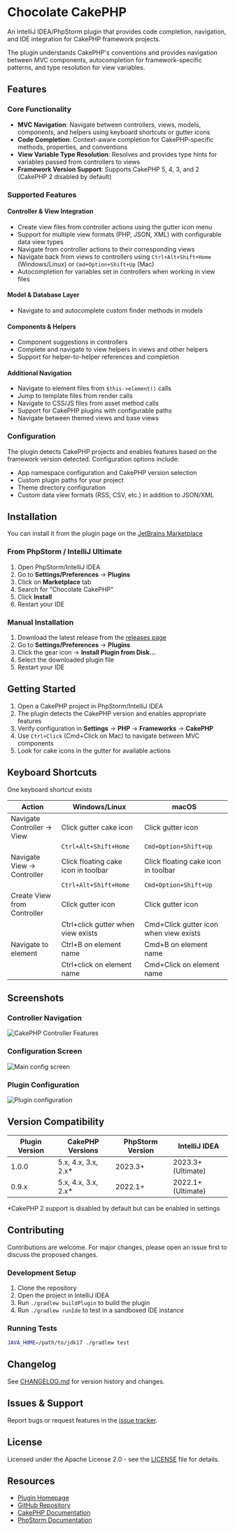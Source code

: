 # Chocolate CakePHP

<!-- Plugin description -->
An IntelliJ IDEA/PhpStorm plugin that provides code completion, navigation, and IDE integration for CakePHP framework projects.

The plugin understands CakePHP's conventions and provides navigation between MVC components, autocompletion for framework-specific patterns, and type resolution for view variables.
<!-- Plugin description end -->

## Features

### Core Functionality

- **MVC Navigation**: Navigate between controllers, views, models, components, and helpers using keyboard shortcuts or gutter icons
- **Code Completion**: Context-aware completion for CakePHP-specific methods, properties, and conventions
- **View Variable Type Resolution**: Resolves and provides type hints for variables passed from controllers to views
- **Framework Version Support**: Supports CakePHP 5, 4, 3, and 2 (CakePHP 2 disabled by default)

### Supported Features

#### Controller & View Integration
- Create view files from controller actions using the gutter icon menu
- Support for multiple view formats (PHP, JSON, XML) with configurable data view types
- Navigate from controller actions to their corresponding views
- Navigate back from views to controllers using `Ctrl+Alt+Shift+Home` (Windows/Linux) or `Cmd+Option+Shift+Up` (Mac)
- Autocompletion for variables set in controllers when working in view files

#### Model & Database Layer
- Navigate to and autocomplete custom finder methods in models

#### Components & Helpers
- Component suggestions in controllers
- Complete and navigate to view helpers in views and other helpers
- Support for helper-to-helper references and completion

#### Additional Navigation
- Navigate to element files from `$this->element()` calls
- Jump to template files from render calls
- Navigate to CSS/JS files from asset method calls
- Support for CakePHP plugins with configurable paths
- Navigate between themed views and base views

### Configuration

The plugin detects CakePHP projects and enables features based on the framework version detected. Configuration options include:

- App namespace configuration and CakePHP version selection
- Custom plugin paths for your project
- Theme directory configuration
- Custom data view formats (RSS, CSV, etc.) in addition to JSON/XML

## Installation

You can install it from the plugin page on the [JetBrains
Marketplace](https://plugins.jetbrains.com/plugin/10006-chocolate-cakephp)

### From PhpStorm / IntelliJ Ultimate

1. Open PhpStorm/IntelliJ IDEA
2. Go to **Settings/Preferences** → **Plugins**
3. Click on **Marketplace** tab
4. Search for "Chocolate CakePHP"
5. Click **Install**
6. Restart your IDE

### Manual Installation

1. Download the latest release from the [releases page](https://github.com/dmeybohm/chocolate-cakephp/releases)
2. Go to **Settings/Preferences** → **Plugins**
3. Click the gear icon → **Install Plugin from Disk...**
4. Select the downloaded plugin file
5. Restart your IDE

## Getting Started

1. Open a CakePHP project in PhpStorm/IntelliJ IDEA
2. The plugin detects the CakePHP version and enables appropriate features
3. Verify configuration in **Settings** → **PHP** → **Frameworks** → **CakePHP**
4. Use `Ctrl+Click` (Cmd+Click on Mac) to navigate between MVC components
5. Look for cake icons in the gutter for available actions

## Keyboard Shortcuts

One keyboard shortcut exists 

| Action                      | Windows/Linux                       | macOS                                  |
|-----------------------------|-------------------------------------|----------------------------------------|
| Navigate Controller → View  | Click gutter cake icon              | Click gutter icon                      |
|                             | `Ctrl+Alt+Shift+Home`               | `Cmd+Option+Shift+Up`                  |
| Navigate View → Controller  | Click floating cake icon in toolbar | Click floating cake icon in toolbar    |
|                             | `Ctrl+Alt+Shift+Home`               | `Cmd+Option+Shift+Up`                  |
| Create View from Controller | Click gutter icon                   | Click gutter icon                      |
|                             | Ctrl+click gutter when view exists  | Cmd+Click gutter icon when view exists |
| Navigate to element         | Ctrl+B on element name              | Cmd+B on element name                  |
|                             | Ctrl+click on element name          | Cmd+Click on element name              |

## Screenshots

### Controller Navigation
![CakePHP Controller Features](https://github.com/dmeybohm/chocolate-cakephp/blob/main/screenshots/cake3-controller.gif?raw=true)

### Configuration Screen
![Main config screen](https://github.com/dmeybohm/chocolate-cakephp/blob/main/screenshots/main-preferences.gif?raw=true)

### Plugin Configuration
![Plugin configuration](https://github.com/dmeybohm/chocolate-cakephp/blob/main/screenshots/plugin-preferences.gif?raw=true)

## Version Compatibility

| Plugin Version | CakePHP Versions | PhpStorm Version | IntelliJ IDEA |
|---------------|------------------|------------------|---------------|
| 1.0.0 | 5.x, 4.x, 3.x, 2.x* | 2023.3+ | 2023.3+ (Ultimate) |
| 0.9.x | 5.x, 4.x, 3.x, 2.x* | 2022.1+ | 2022.1+ (Ultimate) |

*CakePHP 2 support is disabled by default but can be enabled in settings

## Contributing

Contributions are welcome. For major changes, please open an issue first to discuss the proposed changes.

### Development Setup

1. Clone the repository
2. Open the project in IntelliJ IDEA
3. Run `./gradlew buildPlugin` to build the plugin
4. Run `./gradlew runIde` to test in a sandboxed IDE instance

### Running Tests

```bash
JAVA_HOME=/path/to/jdk17 ./gradlew test
```

## Changelog

See [CHANGELOG.md](CHANGELOG.md) for version history and changes.

## Issues & Support

Report bugs or request features in the [issue tracker](https://github.com/dmeybohm/chocolate-cakephp/issues).

## License

Licensed under the Apache License 2.0 - see the [LICENSE](LICENSE) file for details.

## Resources

- [Plugin Homepage](https://plugins.jetbrains.com/plugin/18065-chocolate-cakephp)
- [GitHub Repository](https://github.com/dmeybohm/chocolate-cakephp)
- [CakePHP Documentation](https://book.cakephp.org/)
- [PhpStorm Documentation](https://www.jetbrains.com/phpstorm/documentation/)
